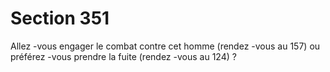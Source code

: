 # Section 351

Allez -vous engager le combat contre cet homme (rendez -vous au
157) ou préférez -vous prendre la fuite (rendez -vous au 124) ?